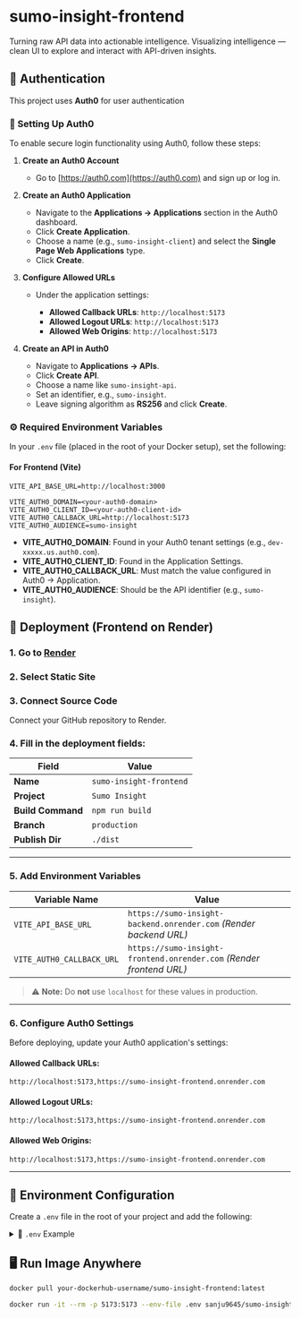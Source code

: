 # sumo-insight-frontend
Turning raw API data into actionable intelligence. Visualizing intelligence — clean UI to explore and interact with API-driven insights.

## 🔐 Authentication

This project uses **Auth0** for user authentication


### 🔑 Setting Up Auth0

To enable secure login functionality using Auth0, follow these steps:

1. **Create an Auth0 Account**

   * Go to [https://auth0.com](https://auth0.com) and sign up or log in.

2. **Create an Auth0 Application**

   * Navigate to the **Applications → Applications** section in the Auth0 dashboard.
   * Click **Create Application**.
   * Choose a name (e.g., `sumo-insight-client`) and select the **Single Page Web Applications** type.
   * Click **Create**.

3. **Configure Allowed URLs**

   * Under the application settings:

     * **Allowed Callback URLs**:
       `http://localhost:5173`
     * **Allowed Logout URLs**:
       `http://localhost:5173`
     * **Allowed Web Origins**:
       `http://localhost:5173`

4. **Create an API in Auth0**

   * Navigate to **Applications → APIs**.
   * Click **Create API**.
   * Choose a name like `sumo-insight-api`.
   * Set an identifier, e.g., `sumo-insight`.
   * Leave signing algorithm as **RS256** and click **Create**.

### ⚙️ Required Environment Variables

In your `.env` file (placed in the root of your Docker setup), set the following:

#### For Frontend (Vite)

```env
VITE_API_BASE_URL=http://localhost:3000

VITE_AUTH0_DOMAIN=<your-auth0-domain>
VITE_AUTH0_CLIENT_ID=<your-auth0-client-id>
VITE_AUTH0_CALLBACK_URL=http://localhost:5173
VITE_AUTH0_AUDIENCE=sumo-insight
```

* **VITE\_AUTH0\_DOMAIN**: Found in your Auth0 tenant settings (e.g., `dev-xxxxx.us.auth0.com`).
* **VITE\_AUTH0\_CLIENT\_ID**: Found in the Application Settings.
* **VITE\_AUTH0\_CALLBACK\_URL**: Must match the value configured in Auth0 → Application.
* **VITE\_AUTH0\_AUDIENCE**: Should be the API identifier (e.g., `sumo-insight`).




## 🚀 Deployment (Frontend on Render)

### 1. Go to [Render](https://render.com)

### 2. Select **Static Site**

### 3. Connect Source Code

Connect your GitHub repository to Render.

### 4. Fill in the deployment fields:

| Field             | Value                   |
| ----------------- | ----------------------- |
| **Name**          | `sumo-insight-frontend` |
| **Project**       | `Sumo Insight`          |
| **Build Command** | `npm run build`         |
| **Branch**        | `production`            |
| **Publish Dir**   | `./dist`                |

---

### 5. Add Environment Variables

| Variable Name             | Value                                                                |
| ------------------------- | -------------------------------------------------------------------- |
| `VITE_API_BASE_URL`       | `https://sumo-insight-backend.onrender.com` *(Render backend URL)*   |
| `VITE_AUTH0_CALLBACK_URL` | `https://sumo-insight-frontend.onrender.com` *(Render frontend URL)* |

> ⚠️ **Note:** Do **not** use `localhost` for these values in production.

---

### 6. Configure Auth0 Settings

Before deploying, update your Auth0 application's settings:

#### Allowed Callback URLs:

```
http://localhost:5173,https://sumo-insight-frontend.onrender.com
```

#### Allowed Logout URLs:

```
http://localhost:5173,https://sumo-insight-frontend.onrender.com
```

#### Allowed Web Origins:

```
http://localhost:5173,https://sumo-insight-frontend.onrender.com
```


---

## 🔐 Environment Configuration

Create a `.env` file in the root of your project and add the following:

<details>
<summary>📄 <code>.env</code> Example</summary>

```env
VITE_API_BASE_URL=http://localhost:3000

VITE_AUTH0_DOMAIN=<vite_auth0_domain>
VITE_AUTH0_CLIENT_ID=<vite_auth0_client_id>
VITE_AUTH0_CALLBACK_URL=http://localhost:5173
VITE_AUTH0_AUDIENCE=sumo-insight
```

</details>


## 🖥️ Run Image Anywhere

```bash
docker pull your-dockerhub-username/sumo-insight-frontend:latest

docker run -it --rm -p 5173:5173 --env-file .env sanju9645/sumo-insight-frontend:latest
```
